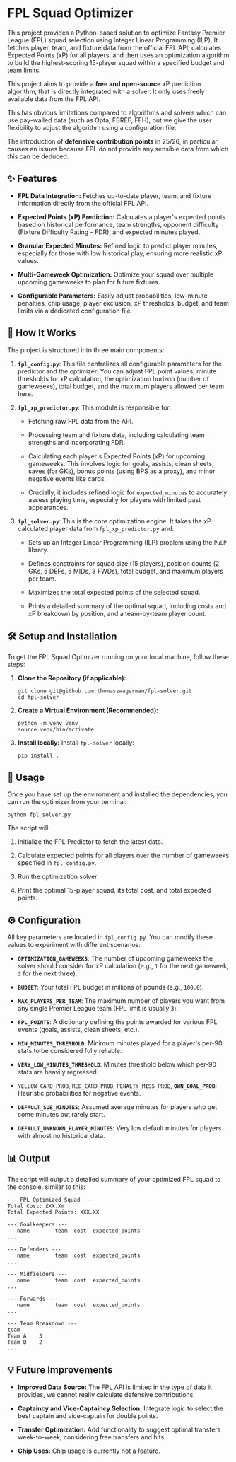 # FPL Squad Optimizer

This project provides a Python-based solution to optimize Fantasy Premier League (FPL) squad selection using Integer Linear Programming (ILP). It fetches player, team, and fixture data from the official FPL API, calculates Expected Points (xP) for all players, and then uses an optimization algorithm to build the highest-scoring 15-player squad within a specified budget and team limits.

This project aims to provide a **free and open-source** xP prediction algorithm, that is directly
integrated with a solver. It only uses freely available data from the FPL API.

This has obvious limitations compared to algorithms and solvers which can use pay-walled data
(such as Opta, FBREF, FFH), but we give the user flexibility to adjust the algorithm using a
configuration file.

The introduction of **defensive contribution points** in 25/26, in particular, causes an issues
because FPL do not provide any sensible data from which this can be deduced. 

## ✨ Features

* **FPL Data Integration:** Fetches up-to-date player, team, and fixture information directly from the official FPL API.

* **Expected Points (xP) Prediction:** Calculates a player's expected points based on historical performance, team strengths, opponent difficulty (Fixture Difficulty Rating - FDR), and expected minutes played.

* **Granular Expected Minutes:** Refined logic to predict player minutes, especially for those with low historical play, ensuring more realistic xP values.

* **Multi-Gameweek Optimization:** Optimize your squad over multiple upcoming gameweeks to plan for future fixtures.

* **Configurable Parameters:** Easily adjust probabilities, low-minute penalties, chip usage, player exclusion, xP thresholds, budget, and team limits via a dedicated configuration file.

## 🚀 How It Works

The project is structured into three main components:

1. **`fpl_config.py`**:
   This file centralizes all configurable parameters for the predictor and the optimizer. You can adjust FPL point values, minute thresholds for xP calculation, the optimization horizon (number of gameweeks), total budget, and the maximum players allowed per team here.

2. **`fpl_xp_predictor.py`**:
   This module is responsible for:

   * Fetching raw FPL data from the API.

   * Processing team and fixture data, including calculating team strengths and incorporating FDR.

   * Calculating each player's Expected Points (xP) for upcoming gameweeks. This involves logic for goals, assists, clean sheets, saves (for GKs), bonus points (using BPS as a proxy), and minor negative events like cards.

   * Crucially, it includes refined logic for `expected_minutes` to accurately assess playing time, especially for players with limited past appearances.

3. **`fpl_solver.py`**:
   This is the core optimization engine. It takes the xP-calculated player data from `fpl_xp_predictor.py` and:

   * Sets up an Integer Linear Programming (ILP) problem using the `PuLP` library.

   * Defines constraints for squad size (15 players), position counts (2 GKs, 5 DEFs, 5 MIDs, 3 FWDs), total budget, and maximum players per team.

   * Maximizes the total expected points of the selected squad.

   * Prints a detailed summary of the optimal squad, including costs and xP breakdown by position, and a team-by-team player count.

## 🛠️ Setup and Installation

To get the FPL Squad Optimizer running on your local machine, follow these steps:

1. **Clone the Repository (if applicable):**

   ```
   git clone git@github.com:thomaszwagerman/fpl-solver.git
   cd fpl-solver
   ```

2. **Create a Virtual Environment (Recommended):**

   ```
   python -m venv venv
   source venv/bin/activate
   ```

3. **Install locally:**
   Install `fpl-solver` locally:

   ```
   pip install .
   ```

## 🚀 Usage

Once you have set up the environment and installed the dependencies, you can run the optimizer from your terminal:

```
python fpl_solver.py
```

The script will:

1. Initialize the FPL Predictor to fetch the latest data.

2. Calculate expected points for all players over the number of gameweeks specified in `fpl_config.py`.

3. Run the optimization solver.

4. Print the optimal 15-player squad, its total cost, and total expected points.

## ⚙️ Configuration

All key parameters are located in `fpl_config.py`. You can modify these values to experiment with different scenarios:

* **`OPTIMIZATION_GAMEWEEKS`**: The number of upcoming gameweeks the solver should consider for xP calculation (e.g., `1` for the next gameweek, `3` for the next three).

* **`BUDGET`**: Your total FPL budget in millions of pounds (e.g., `100.0`).

* **`MAX_PLAYERS_PER_TEAM`**: The maximum number of players you want from any single Premier League team (FPL limit is usually `3`).

* **`FPL_POINTS`**: A dictionary defining the points awarded for various FPL events (goals, assists, clean sheets, etc.).

* **`MIN_MINUTES_THRESHOLD`**: Minimum minutes played for a player's per-90 stats to be considered fully reliable.

* **`VERY_LOW_MINUTES_THRESHOLD`**: Minutes threshold below which per-90 stats are heavily regressed.

* `YELLOW_CARD_PROB`, `RED_CARD_PROB`, `PENALTY_MISS_PROB`, **`OWN_GOAL_PROB`**: Heuristic probabilities for negative events.

* **`DEFAULT_SUB_MINUTES`**: Assumed average minutes for players who get some minutes but rarely start.

* **`DEFAULT_UNKNOWN_PLAYER_MINUTES`**: Very low default minutes for players with almost no historical data.

## 📊 Output

The script will output a detailed summary of your optimized FPL squad to the console, similar to this:

```
--- FPL Optimized Squad ---
Total Cost: £XX.Xm
Total Expected Points: XXX.XX

--- Goalkeepers ---
   name        team  cost  expected_points
...

--- Defenders ---
   name        team  cost  expected_points
...

--- Midfielders ---
   name        team  cost  expected_points
...

--- Forwards ---
   name        team  cost  expected_points
...

--- Team Breakdown ---
team
Team A    3
Team B    2
...
```

## 💡 Future Improvements

* **Improved Data Source:** The FPL API is limited in the type of data it provides, we cannot really calculate defensive contributions.

* **Captaincy and Vice-Captaincy Selection:** Integrate logic to select the best captain and vice-captain for double points.

* **Transfer Optimization:** Add functionality to suggest optimal transfers week-to-week, considering free transfers and hits.

* **Chip Uses:** Chip usage is currently not a feature.
